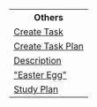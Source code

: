 <table>
   <tr>
    <th>Others</th>
   </tr>
   
   <tr>
    <td><a href="create">Create Task</a></td>
   </tr>
   
   <tr>
    <td><a href="https://github.com/TheRadRabbidRabbit/Team-Lovelace/wiki/Tianbin-and-Allie-Create-Task-planning">Create Task Plan</a></td>
   </tr>
  
   <tr>
    <td><a href="description">Description</a></td>
   </tr>
  
   <tr>
    <td><a href="easteregg">"Easter Egg"</a></td>
   </tr>
   
   <tr>
    <td><a href="study">Study Plan</a></td>
   </tr>

